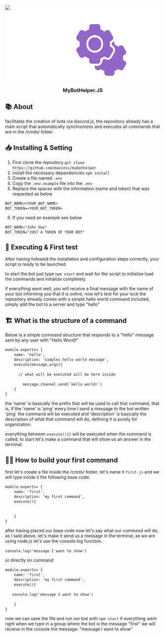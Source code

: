 <img src="https://img.shields.io/badge/Made%20with-NodeJS-green?style=plastic&logo=nodedotjs">
<div id="header" align="center">
  <img src="./imgs/icon.png" width="500"/> 
  <h3>MyBotHelper.JS</h3>

</div>


## 📚 About
facilitates the creation of bots via discord.js, the repository already has a main script that automatically synchronizes and executes all commands that are in the /cmds/ folder.

## 📥 Installing & Setting

1. First clone the repository ``git clone https://github.com/mavinsi/mybothelper``
2. install the necessary dependencies ``npm install``
3. Create a file named ``.env``
4. Copy the ``.env.example`` file into the ``.env``
5. Replace the spaces with the information (name and token) that was requested as below
```
BOT_NAME=<YOUR_BOT_NAME>
BOT_TOKEN=<YOUR_BOT_TOKEN>
```
6. If you need an example see below

```
BOT_NAME="John Doe"
BOT_TOKEN="JUST A TOKEN OF YOUR BOT"
```
## 🏃 Executing & First test

After having followed the installation and configuration steps correctly, your script is ready to be launched. 


to start the bot just type ``npm start`` and wait for the script to initialize load the commands and initialize completely.

if everything went well, you will receive a final message with the name of your bot informing you that it is online, now let's test for your luck the repository already comes with a simple hello world command included, simply add the bot to a server and type "hello"
 
## 🏗️ What is the structure of a command

Below is a simple command structure that responds to a "hello" message sent by any user with "Hello World!"

```
module.exports= {
    name: 'hello',
    description: 'simples hello world message',
    execute(message,args){

      // what will be executed will be here inside

        message.channel.send(`Hello world!`)
    }
}
```

the 'name' is basically the prefix that will be used to call that command, that is, if the 'name' is 'ping' every time I send a message to the bot written 'ping' the command will be executed and 'description' is basically the description of what that command will do, defining it is purely for organization.


everything between ``execute(){}`` will be executed when the command is called, to start let's make a command that will show us an answer in the terminal.

## 🧑‍🔧 How to build your first command

first let's create a file inside the /cmds/ folder, let's name it ``first.js`` and we will type inside it the following base code:
```
module.exports= {
    name: 'first',
    description: 'my first command',
    execute(){
   

    }
}
```

after having placed our base code now let's say what our command will do, as I said above, let's make it send us a message in the terminal, as we are using node.js let's use the console.log function.

``console.log('message I want to show')``

or directly on command

```
module.exports= {
    name: 'first',
    description: 'my first command',
    execute(){

   console.log('message I want to show')

    }
}
```

now we can save the file and run our bot with ``npm start`` if everything went right when we type in a group where the bot is the message "first" we will receive in the console the message: "message I want to show"